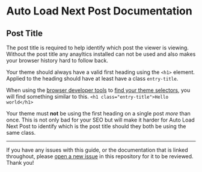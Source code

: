 # Auto Load Next Post Documentation

## Post Title

The post title is required to help identify which post the viewer is viewing. Without the post title any anayltics installed can not be used and also makes your browser history hard to follow back.

Your theme should always have a valid first heading using the `<h1>` element. Applied to the heading should have at least have a class `entry-title`.

When using the [browser developer tools](https://github.com/autoloadnextpost/alnp-documentation/blob/master/en_US/theme-selectors.md#how-to-find-your-theme-selectors) to [find your theme selectors](https://github.com/autoloadnextpost/alnp-documentation/blob/master/en_US/theme-selectors.md#how-to-find-your-theme-selectors), you will find something similar to this. `<h1 class="entry-title">Hello world</h1>`

Your theme must **not** be using the first heading on a single post _more_ than once. This is not only bad for your SEO but will make it harder for Auto Load Next Post to identify which is the post title should they both be using the same class.

---

If you have any issues with this guide, or the documentation that is linked throughout, please [open a new issue](https://github.com/autoloadnextpost/alnp-documentation/issues/new) in this repository for it to be reviewed. Thank you!